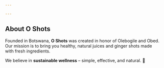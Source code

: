 ```yaml
---

---
```


## About O Shots

Founded in Botswana, **O Shots** was created in honor of Olebogile and Obed.  
Our mission is to bring you healthy, natural juices and ginger shots made with fresh ingredients.  

We believe in **sustainable wellness** – simple, effective, and natural. 🌱
